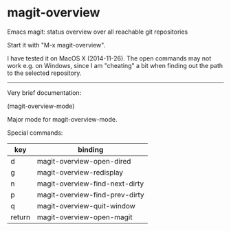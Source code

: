 magit-overview
==============

Emacs magit: status overview over all reachable git repositories

Start it with "M-x magit-overview".

I have tested it on MacOS X (2014-11-26). The open commands may not work e.g. on Windows, since I am "cheating" a bit when finding out the path to the selected repository.

---
Very brief documentation:

(magit-overview-mode)

Major mode for magit-overview-mode.

Special commands:

|key   | binding |
|---|---|
|d	    | magit-overview-open-dired |
|g		  | magit-overview-redisplay |
|n		  | magit-overview-find-next-dirty |
|p		  | magit-overview-find-prev-dirty |
|q		  | magit-overview-quit-window |
|return	|  magit-overview-open-magit |

